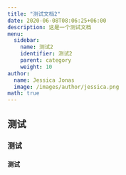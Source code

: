 ```yaml
---
title: "测试文档2"
date: 2020-06-08T08:06:25+06:00
description: 这是一个测试文档
menu:
  sidebar:
    name: 测试2
    identifier: 测试2
    parent: category
    weight: 10
author:
  name: Jessica Jonas
  image: /images/author/jessica.png
math: true
---
```






## 测试

### 测试



#### 测试

